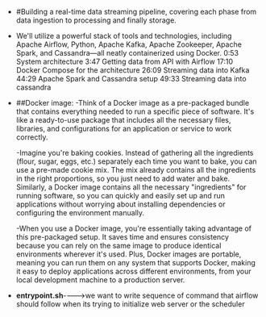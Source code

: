 * #Building a real-time data streaming pipeline, covering each phase from data ingestion to processing and finally storage.
* We'll utilize a powerful stack of tools and technologies, including Apache Airflow, Python, Apache Kafka, Apache Zookeeper, Apache Spark, and Cassandra—all neatly containerized using Docker.
0:53 System architecture
3:47 Getting data from API with Airflow
17:10 Docker Compose for the architecture
26:09 Streaming data into Kafka
44:29 Apache Spark and Cassandra setup
49:33 Streaming data into cassandra

* ##Docker image:
-Think of a Docker image as a pre-packaged bundle that contains everything needed to run a specific piece of software. It's like a ready-to-use package that includes all the necessary files, libraries, and configurations for an application or service to work correctly.

  -Imagine you're baking cookies. Instead of gathering all the ingredients (flour, sugar, eggs, etc.) separately each time you want to bake, you can use a pre-made cookie mix. The mix already contains all the ingredients in the right proportions, so you just need to add water and bake. Similarly, a Docker image contains all the necessary "ingredients" for running software, so you can quickly and easily set up and run applications without worrying about installing dependencies or configuring the environment manually.

  -When you use a Docker image, you're essentially taking advantage of this pre-packaged setup. It saves time and ensures consistency because you can rely on the same image to produce identical environments wherever it's used. Plus, Docker images are portable, meaning you can run them on any system that supports Docker, making it easy to deploy applications across different environments, from your local development machine to a production server.

* __entrypoint.sh__---->we want to write sequence of command that airflow should follow when its trying to initialize web server or the scheduler
